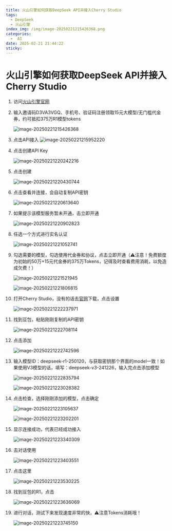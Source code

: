 ```yaml
---
title: 火山引擎如何获取DeepSeek API并接入Cherry Studio
tags:
  - DeepSeek
  - 火山引擎
index_img: /img/image-20250221215426368.png
categories:
  -  AI
date: 2025-02-21 21:44:22
sticky:
---
```


# 火山引擎如何获取DeepSeek API并接入Cherry Studio

1. 访问[火山引擎官网](https://www.volcengine.com/experience/ark?utm_term=202502dsinvite&ac=DSASUQY5&rc=D3VA3VGQ)

2. 输入邀请码D3VA3VGQ、手机号、验证码注册领取15元大模型/无门槛代金券，约可抵扣375万R1模型tokens

   ![image-20250221215426368](./img/image-20250221215426368.png)

3. 点击API接入
   ![image-20250221215952220](./img/image-20250221215952220.png)

4. 点击创建API Key

   ![image-20250221220242216](./img/image-20250221220242216.png)

5. 点击创建

   ![image-20250221220430744](./img/image-20250221220430744.png)

6. 点击查看并连接，会自动复制API密钥

   ![image-20250221220613640](./img/image-20250221220613640.png)

7. 如果提示该模型服务暂未开通，击立即开通

   ![image-20250221220902823](./img/image-20250221220902823.png)

8. 任选一个方式进行实名认证

   ![image-20250221221052741](./img/image-20250221221052741.png)

9. 勾选需要的模型，勾选使用代金券和协议，点击立即开通（⚠️注意！免费额度为初始的50万+15元代金券的375万Tokens，记得及时查看费用消耗，以免造成欠费！）

   ![image-20250221221521945](./img/image-20250221221521945.png)

   ![image-20250221221806815](./img/image-20250221221806815.png)

10. 打开Cherry Studio，没有的话去[官网](https://cherry-ai.com/)下载，点击设置

    ![image-20250221222237971](./img/image-20250221222237971.png)

11. 找到豆包，粘贴刚刚复制的API密钥

    ![image-20250221222708114](./img/image-20250221222708114.png)

12. 点击添加

    ![image-20250221222742596](./img/image-20250221222742596.png)

13. 输入模型ID：deepseek-r1-250120，与获取密钥那个界面的model一致！如果使用V3模型的话，填写：deepseek-v3-241226，输入完点击添加模型

    ![image-20250221222835794](./img/image-20250221222835794.png)

    ![image-20250221223028382](./img/image-20250221223028382.png)

14. 点击检查，选择刚刚添加的模型，点击确定

    ![image-20250221223105637](./img/image-20250221223105637.png)

    ![image-20250221223202201](./img/image-20250221223202201.png)

15. 显示连接成功，代表已经成功接入

    ![image-20250221223340309](./img/image-20250221223340309.png)

16. 去对话使用

    ![image-20250221223403551](./img/image-20250221223403551.png)

17. 点击这里

    ![image-20250221223530225](./img/image-20250221223530225.png)

18. 找到豆包的R1，点击

    ![image-20250221223636069](./img/image-20250221223636069.png)

19. 进行对话，测试下来发现速度非常的快，⚠️注意Tokens消耗哦！

    ![image-20250221223745150](./img/image-20250221223745150.png)
